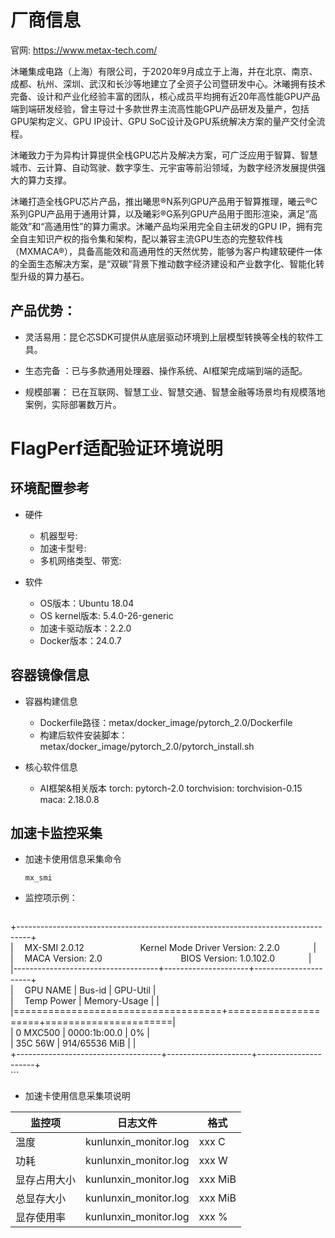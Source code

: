 # 厂商信息

官网: https://www.metax-tech.com/

沐曦集成电路（上海）有限公司，于2020年9月成立于上海，并在北京、南京、成都、杭州、深圳、武汉和长沙等地建立了全资子公司暨研发中心。沐曦拥有技术完备、设计和产业化经验丰富的团队，核心成员平均拥有近20年高性能GPU产品端到端研发经验，曾主导过十多款世界主流高性能GPU产品研发及量产，包括GPU架构定义、GPU IP设计、GPU SoC设计及GPU系统解决方案的量产交付全流程。

沐曦致力于为异构计算提供全栈GPU芯片及解决方案，可广泛应用于智算、智慧城市、云计算、自动驾驶、数字孪生、元宇宙等前沿领域，为数字经济发展提供强大的算力支撑。

沐曦打造全栈GPU芯片产品，推出曦思®N系列GPU产品用于智算推理，曦云®C系列GPU产品用于通用计算，以及曦彩®G系列GPU产品用于图形渲染，满足“高能效”和“高通用性”的算力需求。沐曦产品均采用完全自主研发的GPU IP，拥有完全自主知识产权的指令集和架构，配以兼容主流GPU生态的完整软件栈（MXMACA®），具备高能效和高通用性的天然优势，能够为客户构建软硬件一体的全面生态解决方案，是“双碳”背景下推动数字经济建设和产业数字化、智能化转型升级的算力基石。

## 产品优势：

- 灵活易用：昆仑芯SDK可提供从底层驱动环境到上层模型转换等全栈的软件工具。

- 生态完备 ：已与多款通用处理器、操作系统、AI框架完成端到端的适配。

- 规模部署： 已在互联网、智慧工业、智慧交通、智慧金融等场景均有规模落地案例，实际部署数万片。


# FlagPerf适配验证环境说明
## 环境配置参考
- 硬件
  - 机器型号: 
  - 加速卡型号: 
  - 多机网络类型、带宽: 

- 软件
  - OS版本：Ubuntu 18.04
  - OS kernel版本: 5.4.0-26-generic
  - 加速卡驱动版本：2.2.0
  - Docker版本：24.0.7


## 容器镜像信息
- 容器构建信息
  - Dockerfile路径：metax/docker_image/pytorch_2.0/Dockerfile
  - 构建后软件安装脚本：metax/docker_image/pytorch_2.0/pytorch_install.sh

- 核心软件信息 
  - AI框架&相关版本
    torch: pytorch-2.0
    torchvision: torchvision-0.15
    maca: 2.18.0.8


## 加速卡监控采集
- 加速卡使用信息采集命令

  ```shell 
  mx_smi
  ```
- 监控项示例：
    ```shell
+---------------------------------------------------------------------------------+  
|&emsp; MX-SMI 2.0.12&emsp; &emsp; &emsp; &emsp; &emsp; Kernel Mode Driver Version: 2.2.0&emsp; &emsp; &emsp; |  
|&emsp;  MACA Version: 2.0&emsp; &emsp; &emsp; &emsp; &emsp; &emsp; &emsp;   BIOS Version: 1.0.102.0&emsp; &emsp; &emsp; |  
|------------------------------------+---------------------+----------------------+  
|&emsp; GPU         NAME                   | Bus-id              | GPU-Util             |  
|&emsp; Temp        Power                  | Memory-Usage        |                      |  
|====================================+=====================+======================|  
| 0           MXC500                 | 0000:1b:00.0        | 0%                   |  
| 35C         56W                    | 914/65536 MiB       |                      |  
+------------------------------------+---------------------+----------------------+  
    ```

- 加速卡使用信息采集项说明

|监控项| 日志文件 | 格式 |
|---|---|---|
|温度| kunlunxin_monitor.log | xxx C |
|功耗 |kunlunxin_monitor.log | xxx W |
|显存占用大小 |kunlunxin_monitor.log |xxx MiB |
|总显存大小 |kunlunxin_monitor.log |xxx MiB |
|显存使用率 |kunlunxin_monitor.log |xxx % |



